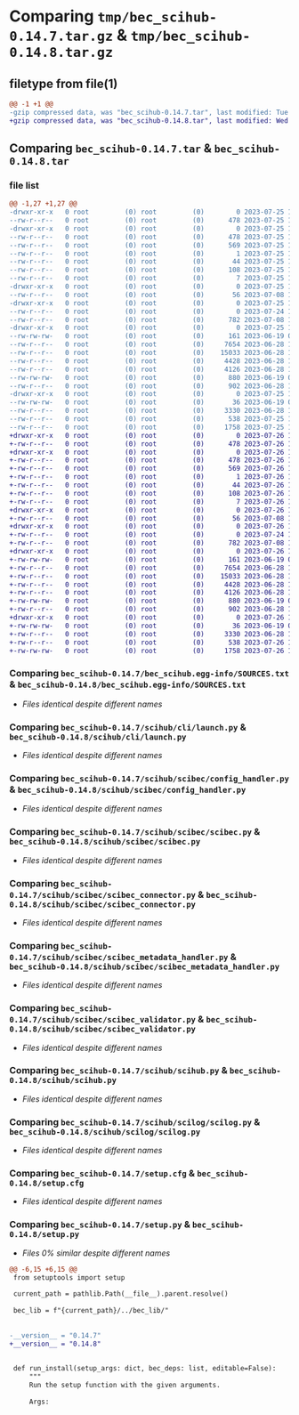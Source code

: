 # Comparing `tmp/bec_scihub-0.14.7.tar.gz` & `tmp/bec_scihub-0.14.8.tar.gz`

## filetype from file(1)

```diff
@@ -1 +1 @@
-gzip compressed data, was "bec_scihub-0.14.7.tar", last modified: Tue Jul 25 12:06:43 2023, max compression
+gzip compressed data, was "bec_scihub-0.14.8.tar", last modified: Wed Jul 26 19:23:54 2023, max compression
```

## Comparing `bec_scihub-0.14.7.tar` & `bec_scihub-0.14.8.tar`

### file list

```diff
@@ -1,27 +1,27 @@
-drwxr-xr-x   0 root         (0) root         (0)        0 2023-07-25 12:06:43.225308 bec_scihub-0.14.7/
--rw-r--r--   0 root         (0) root         (0)      478 2023-07-25 12:06:43.225308 bec_scihub-0.14.7/PKG-INFO
-drwxr-xr-x   0 root         (0) root         (0)        0 2023-07-25 12:06:43.225308 bec_scihub-0.14.7/bec_scihub.egg-info/
--rw-r--r--   0 root         (0) root         (0)      478 2023-07-25 12:06:43.000000 bec_scihub-0.14.7/bec_scihub.egg-info/PKG-INFO
--rw-r--r--   0 root         (0) root         (0)      569 2023-07-25 12:06:43.000000 bec_scihub-0.14.7/bec_scihub.egg-info/SOURCES.txt
--rw-r--r--   0 root         (0) root         (0)        1 2023-07-25 12:06:43.000000 bec_scihub-0.14.7/bec_scihub.egg-info/dependency_links.txt
--rw-r--r--   0 root         (0) root         (0)       44 2023-07-25 12:06:43.000000 bec_scihub-0.14.7/bec_scihub.egg-info/entry_points.txt
--rw-r--r--   0 root         (0) root         (0)      108 2023-07-25 12:06:43.000000 bec_scihub-0.14.7/bec_scihub.egg-info/requires.txt
--rw-r--r--   0 root         (0) root         (0)        7 2023-07-25 12:06:43.000000 bec_scihub-0.14.7/bec_scihub.egg-info/top_level.txt
-drwxr-xr-x   0 root         (0) root         (0)        0 2023-07-25 12:06:43.223308 bec_scihub-0.14.7/scihub/
--rw-r--r--   0 root         (0) root         (0)       56 2023-07-08 15:33:35.000000 bec_scihub-0.14.7/scihub/__init__.py
-drwxr-xr-x   0 root         (0) root         (0)        0 2023-07-25 12:06:43.223308 bec_scihub-0.14.7/scihub/cli/
--rw-r--r--   0 root         (0) root         (0)        0 2023-07-24 15:01:50.000000 bec_scihub-0.14.7/scihub/cli/__init__.py
--rw-r--r--   0 root         (0) root         (0)      782 2023-07-08 15:33:35.000000 bec_scihub-0.14.7/scihub/cli/launch.py
-drwxr-xr-x   0 root         (0) root         (0)        0 2023-07-25 12:06:43.224308 bec_scihub-0.14.7/scihub/scibec/
--rw-rw-rw-   0 root         (0) root         (0)      161 2023-06-19 08:14:59.000000 bec_scihub-0.14.7/scihub/scibec/__init__.py
--rw-r--r--   0 root         (0) root         (0)     7654 2023-06-28 10:41:58.000000 bec_scihub-0.14.7/scihub/scibec/config_handler.py
--rw-r--r--   0 root         (0) root         (0)    15033 2023-06-28 10:41:58.000000 bec_scihub-0.14.7/scihub/scibec/scibec.py
--rw-r--r--   0 root         (0) root         (0)     4428 2023-06-28 10:41:58.000000 bec_scihub-0.14.7/scihub/scibec/scibec_connector.py
--rw-r--r--   0 root         (0) root         (0)     4126 2023-06-28 10:41:58.000000 bec_scihub-0.14.7/scihub/scibec/scibec_metadata_handler.py
--rw-rw-rw-   0 root         (0) root         (0)      880 2023-06-19 08:14:59.000000 bec_scihub-0.14.7/scihub/scibec/scibec_validator.py
--rw-r--r--   0 root         (0) root         (0)      902 2023-06-28 10:41:58.000000 bec_scihub-0.14.7/scihub/scihub.py
-drwxr-xr-x   0 root         (0) root         (0)        0 2023-07-25 12:06:43.224308 bec_scihub-0.14.7/scihub/scilog/
--rw-rw-rw-   0 root         (0) root         (0)       36 2023-06-19 08:14:59.000000 bec_scihub-0.14.7/scihub/scilog/__init__.py
--rw-r--r--   0 root         (0) root         (0)     3330 2023-06-28 10:41:58.000000 bec_scihub-0.14.7/scihub/scilog/scilog.py
--rw-r--r--   0 root         (0) root         (0)      538 2023-07-25 12:06:43.226308 bec_scihub-0.14.7/setup.cfg
--rw-r--r--   0 root         (0) root         (0)     1758 2023-07-25 12:06:37.000000 bec_scihub-0.14.7/setup.py
+drwxr-xr-x   0 root         (0) root         (0)        0 2023-07-26 19:23:54.783917 bec_scihub-0.14.8/
+-rw-r--r--   0 root         (0) root         (0)      478 2023-07-26 19:23:54.783917 bec_scihub-0.14.8/PKG-INFO
+drwxr-xr-x   0 root         (0) root         (0)        0 2023-07-26 19:23:54.783917 bec_scihub-0.14.8/bec_scihub.egg-info/
+-rw-r--r--   0 root         (0) root         (0)      478 2023-07-26 19:23:54.000000 bec_scihub-0.14.8/bec_scihub.egg-info/PKG-INFO
+-rw-r--r--   0 root         (0) root         (0)      569 2023-07-26 19:23:54.000000 bec_scihub-0.14.8/bec_scihub.egg-info/SOURCES.txt
+-rw-r--r--   0 root         (0) root         (0)        1 2023-07-26 19:23:54.000000 bec_scihub-0.14.8/bec_scihub.egg-info/dependency_links.txt
+-rw-r--r--   0 root         (0) root         (0)       44 2023-07-26 19:23:54.000000 bec_scihub-0.14.8/bec_scihub.egg-info/entry_points.txt
+-rw-r--r--   0 root         (0) root         (0)      108 2023-07-26 19:23:54.000000 bec_scihub-0.14.8/bec_scihub.egg-info/requires.txt
+-rw-r--r--   0 root         (0) root         (0)        7 2023-07-26 19:23:54.000000 bec_scihub-0.14.8/bec_scihub.egg-info/top_level.txt
+drwxr-xr-x   0 root         (0) root         (0)        0 2023-07-26 19:23:54.780917 bec_scihub-0.14.8/scihub/
+-rw-r--r--   0 root         (0) root         (0)       56 2023-07-08 15:33:35.000000 bec_scihub-0.14.8/scihub/__init__.py
+drwxr-xr-x   0 root         (0) root         (0)        0 2023-07-26 19:23:54.781916 bec_scihub-0.14.8/scihub/cli/
+-rw-r--r--   0 root         (0) root         (0)        0 2023-07-24 15:01:50.000000 bec_scihub-0.14.8/scihub/cli/__init__.py
+-rw-r--r--   0 root         (0) root         (0)      782 2023-07-08 15:33:35.000000 bec_scihub-0.14.8/scihub/cli/launch.py
+drwxr-xr-x   0 root         (0) root         (0)        0 2023-07-26 19:23:54.782917 bec_scihub-0.14.8/scihub/scibec/
+-rw-rw-rw-   0 root         (0) root         (0)      161 2023-06-19 08:14:59.000000 bec_scihub-0.14.8/scihub/scibec/__init__.py
+-rw-r--r--   0 root         (0) root         (0)     7654 2023-06-28 10:41:58.000000 bec_scihub-0.14.8/scihub/scibec/config_handler.py
+-rw-r--r--   0 root         (0) root         (0)    15033 2023-06-28 10:41:58.000000 bec_scihub-0.14.8/scihub/scibec/scibec.py
+-rw-r--r--   0 root         (0) root         (0)     4428 2023-06-28 10:41:58.000000 bec_scihub-0.14.8/scihub/scibec/scibec_connector.py
+-rw-r--r--   0 root         (0) root         (0)     4126 2023-06-28 10:41:58.000000 bec_scihub-0.14.8/scihub/scibec/scibec_metadata_handler.py
+-rw-rw-rw-   0 root         (0) root         (0)      880 2023-06-19 08:14:59.000000 bec_scihub-0.14.8/scihub/scibec/scibec_validator.py
+-rw-r--r--   0 root         (0) root         (0)      902 2023-06-28 10:41:58.000000 bec_scihub-0.14.8/scihub/scihub.py
+drwxr-xr-x   0 root         (0) root         (0)        0 2023-07-26 19:23:54.782917 bec_scihub-0.14.8/scihub/scilog/
+-rw-rw-rw-   0 root         (0) root         (0)       36 2023-06-19 08:14:59.000000 bec_scihub-0.14.8/scihub/scilog/__init__.py
+-rw-r--r--   0 root         (0) root         (0)     3330 2023-06-28 10:41:58.000000 bec_scihub-0.14.8/scihub/scilog/scilog.py
+-rw-r--r--   0 root         (0) root         (0)      538 2023-07-26 19:23:54.784916 bec_scihub-0.14.8/setup.cfg
+-rw-rw-rw-   0 root         (0) root         (0)     1758 2023-07-26 19:23:48.000000 bec_scihub-0.14.8/setup.py
```

### Comparing `bec_scihub-0.14.7/bec_scihub.egg-info/SOURCES.txt` & `bec_scihub-0.14.8/bec_scihub.egg-info/SOURCES.txt`

 * *Files identical despite different names*

### Comparing `bec_scihub-0.14.7/scihub/cli/launch.py` & `bec_scihub-0.14.8/scihub/cli/launch.py`

 * *Files identical despite different names*

### Comparing `bec_scihub-0.14.7/scihub/scibec/config_handler.py` & `bec_scihub-0.14.8/scihub/scibec/config_handler.py`

 * *Files identical despite different names*

### Comparing `bec_scihub-0.14.7/scihub/scibec/scibec.py` & `bec_scihub-0.14.8/scihub/scibec/scibec.py`

 * *Files identical despite different names*

### Comparing `bec_scihub-0.14.7/scihub/scibec/scibec_connector.py` & `bec_scihub-0.14.8/scihub/scibec/scibec_connector.py`

 * *Files identical despite different names*

### Comparing `bec_scihub-0.14.7/scihub/scibec/scibec_metadata_handler.py` & `bec_scihub-0.14.8/scihub/scibec/scibec_metadata_handler.py`

 * *Files identical despite different names*

### Comparing `bec_scihub-0.14.7/scihub/scibec/scibec_validator.py` & `bec_scihub-0.14.8/scihub/scibec/scibec_validator.py`

 * *Files identical despite different names*

### Comparing `bec_scihub-0.14.7/scihub/scihub.py` & `bec_scihub-0.14.8/scihub/scihub.py`

 * *Files identical despite different names*

### Comparing `bec_scihub-0.14.7/scihub/scilog/scilog.py` & `bec_scihub-0.14.8/scihub/scilog/scilog.py`

 * *Files identical despite different names*

### Comparing `bec_scihub-0.14.7/setup.cfg` & `bec_scihub-0.14.8/setup.cfg`

 * *Files identical despite different names*

### Comparing `bec_scihub-0.14.7/setup.py` & `bec_scihub-0.14.8/setup.py`

 * *Files 0% similar despite different names*

```diff
@@ -6,15 +6,15 @@
 from setuptools import setup
 
 current_path = pathlib.Path(__file__).parent.resolve()
 
 bec_lib = f"{current_path}/../bec_lib/"
 
 
-__version__ = "0.14.7"
+__version__ = "0.14.8"
 
 
 def run_install(setup_args: dict, bec_deps: list, editable=False):
     """
     Run the setup function with the given arguments.
 
     Args:
```


